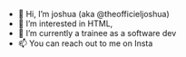 - 👋 Hi, I’m joshua (aka @theofficieljoshua)
- 👀 I’m interested in HTML, 
- 🌱 I’m currently a trainee as a software dev
- 📫 You can reach out to me on Insta

